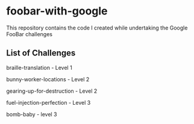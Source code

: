 # foobar-with-google

This repository contains the code I created while undertaking the Google FooBar challenges

## List of Challenges 

braille-translation - Level 1 

bunny-worker-locations - Level 2 

gearing-up-for-destruction - Level 2 

fuel-injection-perfection - Level 3

bomb-baby - level 3

